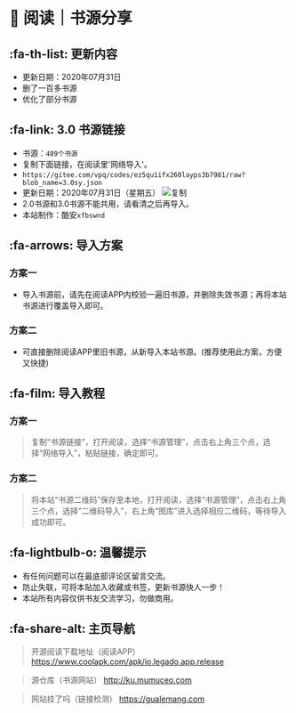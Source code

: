 # 📖 阅读｜书源分享

##  :fa-th-list: 更新内容

- 更新日期：2020年07月31日
- 删了一百多书源
- 优化了部分书源

##  :fa-link: 3.0 书源链接

- 书源：`489个书源`
- 复制下面链接，在阅读里'网络导入'。
- `https://gitee.com/vpq/codes/ez5qu1ifx260layps3b7981/raw?blob_name=3.0sy.json`
- 更新日期：2020年07月31日（星期五）
![复制](https://images.gitee.com/uploads/images/2020/0328/212958_7fd65271_5572791.png "复制.png")
- 2.0书源和3.0书源不能共用，请看清之后再导入。
- 本站制作：酷安`xfbswnd`

##  :fa-arrows: 导入方案

### 方案一
- 导入书源前，请先在阅读APP内校验一遍旧书源，并删除失效书源；再将本站书源进行覆盖导入即可。

### 方案二
- 可直接删除阅读APP里旧书源，从新导入本站书源。(推荐使用此方案，方便又快捷)


##  :fa-film: 导入教程

### 方案一
> 复制“书源链接”，打开阅读，选择“书源管理”，点击右上角三个点，选择“网络导入”，粘贴链接，确定即可。

### 方案二
> 将本站“书源二维码”保存至本地，打开阅读，选择“书源管理”，点击右上角三个点，选择“二维码导入”，右上角“图库”进入选择相应二维码，等待导入成功即可。

##  :fa-lightbulb-o: 温馨提示

- 有任何问题可以在最底部评论区留言交流。
- 防止失联，可将本贴加入收藏或书签，更新书源快人一步！
- 本站所有内容仅供书友交流学习，勿做商用。

##   :fa-share-alt: 主页导航

> 开源阅读下载地址（阅读APP）
https://www.coolapk.com/apk/io.legado.app.release

> 源仓库（书源网站）
http://ku.mumuceo.com

> 网站挂了吗（链接检测）
https://gualemang.com